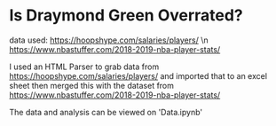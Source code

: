 # Is Draymond Green Overrated?

data used: https://hoopshype.com/salaries/players/ \n
           https://www.nbastuffer.com/2018-2019-nba-player-stats/
           
I used an HTML Parser to grab data from https://hoopshype.com/salaries/players/ and imported that to an excel sheet
then merged this with the dataset from https://www.nbastuffer.com/2018-2019-nba-player-stats/

The data and analysis can be viewed on 'Data.ipynb'
